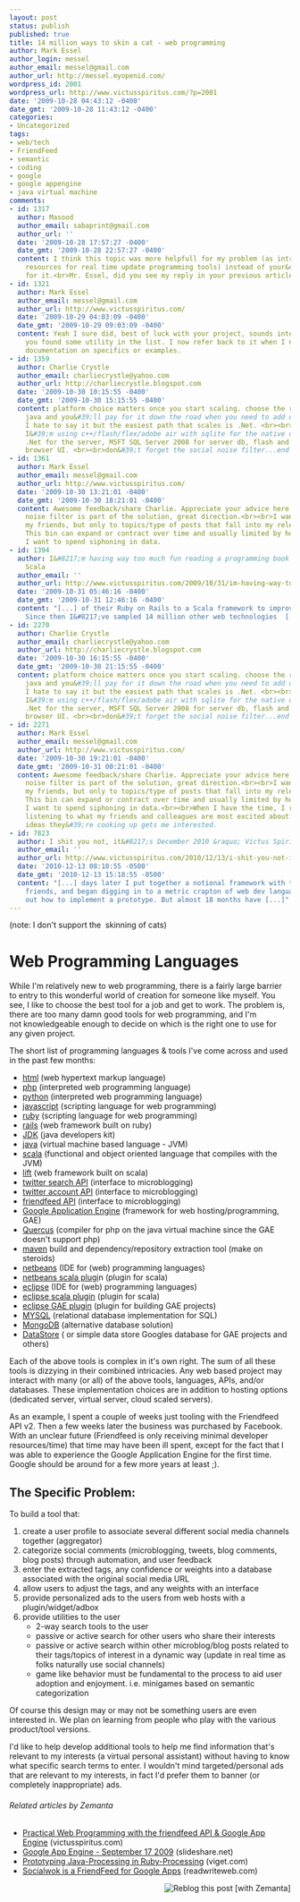 ```yaml
---
layout: post
status: publish
published: true
title: 14 million ways to skin a cat - web programming
author: Mark Essel
author_login: messel
author_email: messel@gmail.com
author_url: http://messel.myopenid.com/
wordpress_id: 2001
wordpress_url: http://www.victusspiritus.com/?p=2001
date: '2009-10-28 04:43:12 -0400'
date_gmt: '2009-10-28 11:43:12 -0400'
categories:
- Uncategorized
tags:
- web/tech
- FriendFeed
- semantic
- coding
- google
- google appengine
- java virtual machine
comments:
- id: 1317
  author: Masood
  author_email: sabaprint@gmail.com
  author_url: ''
  date: '2009-10-28 17:57:27 -0400'
  date_gmt: '2009-10-28 22:57:27 -0400'
  content: I think this topic was more helpfull for my problem (as introducing some
    resources for real time update programming tools) instead of your&#39;s :D<br>thanks
    for it.<br>Mr. Essel, did you see my reply in your previous article?
- id: 1321
  author: Mark Essel
  author_email: messel@gmail.com
  author_url: http://www.victusspiritus.com/
  date: '2009-10-29 04:03:09 -0400'
  date_gmt: '2009-10-29 09:03:09 -0400'
  content: Yeah I sure did, best of luck with your project, sounds interesting.<br><br>Glad
    you found some utility in the list. I now refer back to it when I need to grab
    documentation on specifics or examples.
- id: 1359
  author: Charlie Crystle
  author_email: charliecrystle@yahoo.com
  author_url: http://charliecrystle.blogspot.com
  date: '2009-10-30 10:15:55 -0400'
  date_gmt: '2009-10-30 15:15:55 -0400'
  content: platform choice matters once you start scaling. choose the rare air of
    java and you&#39;ll pay for it down the road when you need to add developers.
    I hate to say it but the easiest path that scales is .Net. <br><br>That said,
    I&#39;m using c++/flash/flex/adobe air with sqlite for the native desktop piece,
    .Net for the server, MSFT SQL Server 2008 for server db, flash and ajax for the
    browser UI. <br><br>don&#39;t forget the social noise filter...end friendspam.
- id: 1361
  author: Mark Essel
  author_email: messel@gmail.com
  author_url: http://www.victusspiritus.com/
  date: '2009-10-30 13:21:01 -0400'
  date_gmt: '2009-10-30 18:21:01 -0400'
  content: Awesome feedback/share Charlie. Appreciate your advice here. The social
    noise filter is part of the solution, great direction.<br><br>I want to tune into
    my friends, but only to topics/type of posts that fall into my relevancy bin.
    This bin can expand or contract over time and usually limited by how much time
    I want to spend siphoning in data.
- id: 1394
  author: I&#8217;m having way too much fun reading a programming book &#8211; Beginning
    Scala
  author_email: ''
  author_url: http://www.victusspiritus.com/2009/10/31/im-having-way-too-much-fun-reading-a-programming-book-beginning-scala/
  date: '2009-10-31 05:46:16 -0400'
  date_gmt: '2009-10-31 12:46:16 -0400'
  content: "[...] of their Ruby on Rails to a Scala framework to improve performance.
    Since then I&#8217;ve sampled 14 million other web technologies  [...]"
- id: 2270
  author: Charlie Crystle
  author_email: charliecrystle@yahoo.com
  author_url: http://charliecrystle.blogspot.com
  date: '2009-10-30 16:15:55 -0400'
  date_gmt: '2009-10-30 21:15:55 -0400'
  content: platform choice matters once you start scaling. choose the rare air of
    java and you&#39;ll pay for it down the road when you need to add developers.
    I hate to say it but the easiest path that scales is .Net. <br><br>That said,
    I&#39;m using c++/flash/flex/adobe air with sqlite for the native desktop piece,
    .Net for the server, MSFT SQL Server 2008 for server db, flash and ajax for the
    browser UI. <br><br>don&#39;t forget the social noise filter...end friendspam.
- id: 2271
  author: Mark Essel
  author_email: messel@gmail.com
  author_url: http://www.victusspiritus.com/
  date: '2009-10-30 19:21:01 -0400'
  date_gmt: '2009-10-31 00:21:01 -0400'
  content: Awesome feedback/share Charlie. Appreciate your advice here. The social
    noise filter is part of the solution, great direction.<br><br>I want to tune into
    my friends, but only to topics/type of posts that fall into my relevancy bin.
    This bin can expand or contract over time and usually limited by how much time
    I want to spend siphoning in data.<br><br>When I have the time, I really appreciate
    listening to what my friends and colleagues are most excited about. What wild
    ideas they&#39;re cooking up gets me interested.
- id: 7823
  author: I shit you not, it&#8217;s December 2010 &raquo; Victus Spiritus
  author_email: ''
  author_url: http://www.victusspiritus.com/2010/12/13/i-shit-you-not-its-december-2010/
  date: '2010-12-13 08:18:55 -0500'
  date_gmt: '2010-12-13 15:18:55 -0500'
  content: "[...] days later I put together a notional framework with the help of
    friends, and began digging in to a metric crapton of web dev languages to figure
    out how to implement a prototype. But almost 18 months have [...]"
---
```

<p>(note: I don't support the  skinning of cats)</p>
<h1>Web Programming Languages</h1>
<p>While I'm relatively new to web programming, there is a fairly large barrier to entry to this wonderful world of creation for someone like myself. You see, I like to choose the best tool for a job and get to work. The problem is, there are too many damn good tools for web programming, and I'm not knowledgeable enough to decide on which is the right one to use for any given project.</p>
<p>The short list of programming languages &amp; tools I've come across and used in the past few months:</p>
<ul>
<li><a href="http://www.w3schools.com/htmL/default.asp">html</a> (web hypertext markup language)</li>
<li><a href="http://php.net/index.php">php</a> (interpreted web programming language)</li>
<li><a href="http://www.greenteapress.com/thinkpython/thinkpython.html">python</a> (interpreted web programming language)</li>
<li><a href="http://www.w3schools.com/js/js_intro.asp">javascript</a> (scripting language for web programming)</li>
<li><a href="http://www.ruby-lang.org/en/">ruby</a> (scripting language for web programming)</li>
<li><a href="http://rubyonrails.org/documentation">rails</a> (web framework built on ruby)</li>
<li><a href="http://java.sun.com/javase/downloads/index.jsp">JDK</a> (java developers kit)</li>
<li><a href="http://java.sun.com/docs/books/tutorial/">java</a> (virtual machine based language - JVM)</li>
<li><a href="http://www.scala-lang.org/">scala</a> (functional and object oriented language that compiles with the JVM)</li>
<li><a href="http://liftweb.net/">lift</a> (web framework built on scala)</li>
<li><a href="http://apiwiki.twitter.com/Twitter-API-Documentation">twitter search API</a> (interface to microblogging)</li>
<li><a href="http://apiwiki.twitter.com/">twitter account API</a> (interface to microblogging)</li>
<li><a href="http://friendfeed.com/api/documentation">friendfeed API</a> (interface to microblogging)</li>
<li><a href="http://code.google.com/appengine/">Google Application Engine</a> (framework for web hosting/programming, GAE)</li>
<li><a href="http://www.caucho.com/resin-3.0/quercus/">Quercus</a> (compiler for php on the java virtual machine since the GAE doesn't support php)</li>
<li><a href="http://maven.apache.org/">maven</a> build and dependency/repository extraction tool (make on steroids)</li>
<li><a href="http://www.netbeans.org/">netbeans</a> (IDE for (web) programming languages)</li>
<li><a href="http://wiki.netbeans.org/Scala">netbeans scala plugi</a>n (plugin for scala)</li>
<li><a href="http://www.eclipse.org/">eclipse</a> (IDE for (web) programming languages)</li>
<li><a href="http://www.scala-lang.org/node/94">eclipse scala plugin</a> (plugin for scala)</li>
<li><a href="http://code.google.com/eclipse/">eclipse GAE plugin</a> (plugin for building GAE projects)</li>
<li><a href="http://dev.mysql.com/doc/">MYSQL</a> (relational database implementation for SQL)</li>
<li><a href="http://www.mongodb.org/display/DOCS/Home">MongoDB</a> (alternative database solution)</li>
<li><a href="http://code.google.com/appengine/docs/python/gettingstarted/usingdatastore.html">DataStore</a> ( or simple data store Googles database for GAE projects and others)</li>
</ul>
<p>Each of the above tools is complex in it's own right. The sum of all these tools is dizzying in their combined intricacies. Any web based project may interact with many (or all) of the above tools, languages, APIs, and/or databases. These implementation choices are in addition to hosting options (dedicated server, virtual server, cloud scaled servers).</p>
<p>As an example, I spent a couple of weeks just tooling with the Friendfeed API v2. Then a few weeks later the business was purchased by Facebook. With an unclear future (Friendfeed is only receiving minimal developer resources/time) that time may have been ill spent, except for the fact that I was able to experience the Google Application Engine for the first time. Google should be around for a few more years at least ;).</p>
<h2>The Specific Problem:</h2>
<p>To build a tool that:</p>
<ol>
<li>create a user profile to associate several different social media channels together (aggregator)</li>
<li>categorize social comments (microblogging, tweets, blog comments, blog posts) through automation, and user feedback</li>
<li>enter the extracted tags, any confidence or weights into a database associated with the original social media URL</li>
<li>allow users to adjust the tags, and any weights with an interface</li>
<li>provide personalized ads to the users from web hosts with a plugin/widget/adbox</li>
<li>provide utilities to the user
<ul>
<li>2-way search tools to the user</li>
<li>passive or active search for other users who share their interests</li>
<li>passive or active search within other microblog/blog posts related to their tags/topics of interest in a dynamic way (update in real time as folks naturally use social channels)</li>
<li>game like behavior must be fundamental to the process to aid user adoption and enjoyment. i.e. minigames based on semantic categorization</li>
</ul>
</li>
</ol>
<p>Of course this design may or may not be something users are even interested in. We plan on learning from people who play with the various product/tool versions.</p>
<p>I'd like to help develop additional tools to help me find information that's relevant to my interests (a virtual personal assistant) without having to know what specific search terms to enter. I wouldn't mind targeted/personal ads that are relevant to my interests, in fact I'd prefer them to banner (or completely inappropriate) ads.</p>
<h6 class="zemanta-related-title" style="font-size: 1em;">Related articles by Zemanta</h6>
<ul class="zemanta-article-ul">
<li class="zemanta-article-ul-li"><a href="http://www.victusspiritus.com/2009/07/24/web-programming-foo/">Practical Web Programming with the friendfeed API &amp; Google App Engine</a> (victusspiritus.com)</li>
<li class="zemanta-article-ul-li"><a href="http://www.slideshare.net/sullis/google-app-engine-september-17-2009">Google App Engine - September 17 2009</a> (slideshare.net)</li>
<li class="zemanta-article-ul-li"><a href="http://www.viget.com/extend/prototyping-java-processing-in-ruby-processing/">Prototyping Java-Processing in Ruby-Processing</a> (viget.com)</li>
<li class="zemanta-article-ul-li"><a href="http://www.readwriteweb.com/enterprise/2009/09/socialwok-is-a-friendfeed-for-google-apps.php">Socialwok is a FriendFeed for Google Apps</a> (readwriteweb.com)</li>
</ul>
<div class="zemanta-pixie" style="margin-top: 10px; height: 15px;"><a class="zemanta-pixie-a" title="Reblog this post [with Zemanta]" href="http://reblog.zemanta.com/zemified/9bfa303b-065e-4da7-98fd-c6345a166a88/"><img class="zemanta-pixie-img" style="border: none; float: right;" src="http://img.zemanta.com/reblog_e.png?x-id=9bfa303b-065e-4da7-98fd-c6345a166a88" alt="Reblog this post [with Zemanta]" /></a><span class="zem-script more-related pretty-attribution"><script src="http://static.zemanta.com/readside/loader.js" type="text/javascript"></script></span></div>
